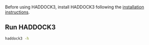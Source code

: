 Before using HADDOCK3, install HADDOCK3 following the [installation instructions](INSTALL.md).

## Run HADDOCK3

```bash
haddock3 -h
```
